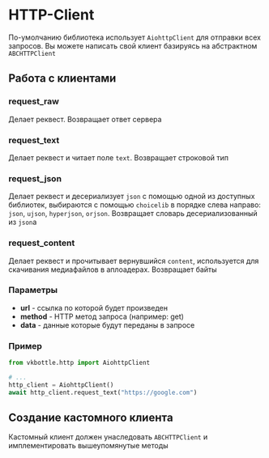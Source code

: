 # HTTP-Client

По-умолчанию библиотека использует `AiohttpClient` для отправки всех запросов. Вы можете написать свой клиент базируясь на абстрактном `ABCHTTPClient`

## Работа с клиентами

### request_raw

Делает реквест. Возвращает ответ сервера

### request_text

Делает реквест и читает поле `text`. Возвращает строковой тип

### request_json

Делает реквест и десериализует `json` с помощью одной из доступных библиотек, выбираются с помощью `choicelib` в порядке слева направо: `json`, `ujson`, `hyperjson`, `orjson`. Возвращает словарь десериализованный из `json`а

### request_content

Делает реквест и прочитывает вернувшийся `content`, используется для скачивания медиафайлов в аплоадерах. Возвращает байты

### Параметры

* **url** - ссылка по которой будет произведен
* **method** - HTTP метод запроса (например: get)
* **data** - данные которые будут переданы в запросе

### Пример
```python
from vkbottle.http import AiohttpClient

# ...
http_client = AiohttpClient()
await http_client.request_text("https://google.com")
```

## Создание кастомного клиента

Кастомный клиент должен унаследовать `ABCHTTPClient` и имплементировать вышеупомянутые методы
